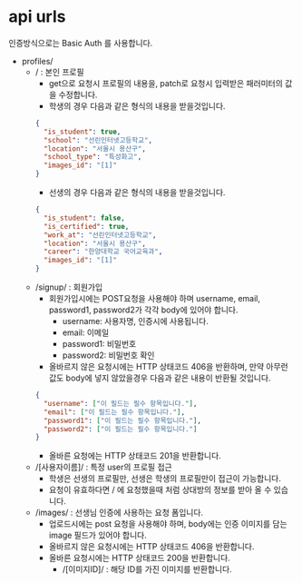 # api urls

인증방식으로는 Basic Auth 를 사용합니다.

- profiles/
  - / : 본인 프로필
    - get으로 요청시 프로필의 내용을, patch로 요청시 입력받은 패러미터의 값을 수정합니다.
    - 학생의 경우 다음과 같은 형식의 내용을 받을것입니다.
    ```json
    {
      "is_student": true,
      "school": "선린인터넷고등학교",
      "location": "서울시 용산구",
      "school_type": "특성화고",
      "images_id": "[1]"
    }
    ```
    - 선생의 경우 다음과 같은 형식의 내용을 받을것입니다.
    ```json
    {
      "is_student": false,
      "is_certified": true,
      "work_at": "선린인터넷고등학교",
      "location": "서울시 용산구",
      "career": "한양대학교 국어교육과",
      "images_id": "[1]"
    }
    ```
  - /signup/ : 회원가입
    - 회원가입시에는 POST요청을 사용해야 하며 username, email, password1, password2가 각각 body에 있어야 합니다.
      - username: 사용자명, 인증시에 사용됩니다.
      - email: 이메일
      - password1: 비밀번호
      - password2: 비밀번호 확인
    - 올바르지 않은 요청시에는 HTTP 상태코드 406을 반환하며, 만약 아무런 값도 body에 넣지 않았을경우 다음과 같은 내용이 반환될 것입니다.
    ```json
    {
      "username": ["이 필드는 필수 항목입니다."],
      "email": ["이 필드는 필수 항목입니다."],
      "password1": ["이 필드는 필수 항목입니다."],
      "password2": ["이 필드는 필수 항목입니다."]
    }
    ```
    - 올바른 요청에는 HTTP 상태코드 201을 반환합니다.
  - /[사용자이름]/ : 특정 user의 프로필 접근
    - 학생은 선생의 프로필만, 선생은 학생의 프로필만이 접근이 가능합니다.
    - 요청이 유효하다면 / 에 요청했을때 처럼 상대방의 정보를 받아 올 수 있습니다.
  - /images/ : 선생님 인증에 사용하는 요청 폼입니다.
    - 업로드시에는 post 요청을 사용해야 하며, body에는 인증 이미지를 담는 image 필드가 있어야 합니다.
    - 올바르지 않은 요청시에는 HTTP 상태코드 406을 반환합니다.
    - 올바른 요청시에는 HTTP 상태코드 200을 반환합니다.
      - /[이미지ID]/ : 해당 ID를 가진 이미지를 반환합니다.
